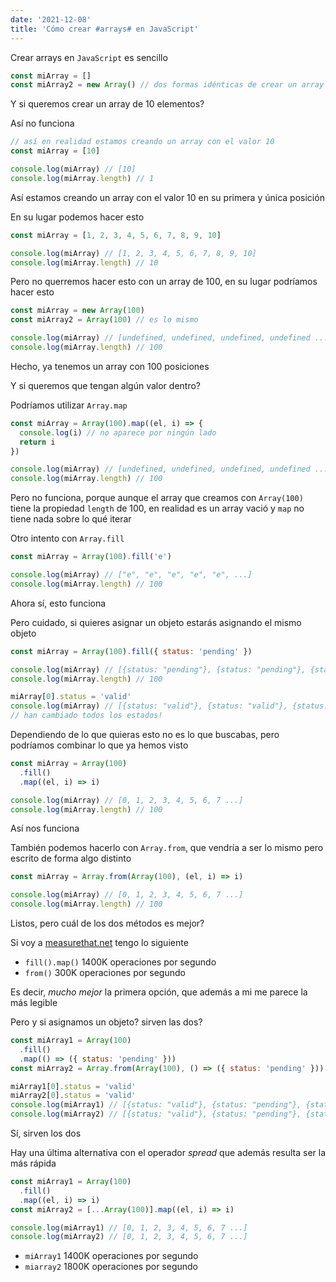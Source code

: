 ```yaml
---
date: '2021-12-08'
title: 'Cómo crear #arrays# en JavaScript'
---
```


Crear arrays en `JavaScript` es sencillo

```js
const miArray = []
const miArray2 = new Array() // dos formas idénticas de crear un array
```

Y si queremos crear un array de 10 elementos?

Así no funciona

```js
// así en realidad estamos creando un array con el valor 10
const miArray = [10]

console.log(miArray) // [10]
console.log(miArray.length) // 1
```

Así estamos creando un array con el valor 10 en su primera y única posición

En su lugar podemos hacer esto

```js
const miArray = [1, 2, 3, 4, 5, 6, 7, 8, 9, 10]

console.log(miArray) // [1, 2, 3, 4, 5, 6, 7, 8, 9, 10]
console.log(miArray.length) // 10
```

Pero no querremos hacer esto con un array de 100, en su lugar podríamos hacer esto

```js
const miArray = new Array(100)
const miArray2 = Array(100) // es lo mismo

console.log(miArray) // [undefined, undefined, undefined, undefined ...]
console.log(miArray.length) // 100
```

Hecho, ya tenemos un array con 100 posiciones

Y si queremos que tengan algún valor dentro?

Podríamos utilizar `Array.map`

```js
const miArray = Array(100).map((el, i) => {
  console.log(i) // no aparece por ningún lado
  return i
})

console.log(miArray) // [undefined, undefined, undefined, undefined ...]
console.log(miArray.length) // 100
```

Pero no funciona, porque aunque el array que creamos con `Array(100)` tiene la propiedad `length` de 100, en realidad es un array vació y `map` no tiene nada sobre lo qué iterar

Otro intento con `Array.fill`

```js
const miArray = Array(100).fill('e')

console.log(miArray) // ["e", "e", "e", "e", "e", ...]
console.log(miArray.length) // 100
```

Ahora sí, esto funciona

Pero cuidado, si quieres asignar un objeto estarás asignando el mismo objeto

```js
const miArray = Array(100).fill({ status: 'pending' })

console.log(miArray) // [{status: "pending"}, {status: "pending"}, {status: "pending"} ...]
console.log(miArray.length) // 100

miArray[0].status = 'valid'
console.log(miArray) // [{status: "valid"}, {status: "valid"}, {status: "valid"} ...]
// han cambiado todos los estados!
```

Dependiendo de lo que quieras esto no es lo que buscabas, pero podríamos combinar lo que ya hemos visto

```js
const miArray = Array(100)
  .fill()
  .map((el, i) => i)

console.log(miArray) // [0, 1, 2, 3, 4, 5, 6, 7 ...]
console.log(miArray.length) // 100
```

Así nos funciona

También podemos hacerlo con `Array.from`, que vendría a ser lo mismo pero escrito de forma algo distinto

```js
const miArray = Array.from(Array(100), (el, i) => i)

console.log(miArray) // [0, 1, 2, 3, 4, 5, 6, 7 ...]
console.log(miArray.length) // 100
```

Listos, pero cuál de los dos métodos es mejor?

Si voy a [measurethat.net](https://www.measurethat.net/Benchmarks/ShowResult/115804) tengo lo siguiente

- `fill().map()` 1400K operaciones por segundo
- `from()` 300K operaciones por segundo

Es decir, _mucho mejor_ la primera opción, que además a mi me parece la más legible

Pero y si asignamos un objeto? sirven las dos?

```js
const miArray1 = Array(100)
  .fill()
  .map(() => ({ status: 'pending' }))
const miArray2 = Array.from(Array(100), () => ({ status: 'pending' }))

miArray1[0].status = 'valid'
miArray2[0].status = 'valid'
console.log(miArray1) // [{status: "valid"}, {status: "pending"}, {status: "pending"} ...]
console.log(miArray2) // [{status: "valid"}, {status: "pending"}, {status: "pending"} ...]
```

Sí, sirven los dos

Hay una última alternativa con el operador _spread_ que además resulta ser la más rápida

```js
const miArray1 = Array(100)
  .fill()
  .map((el, i) => i)
const miArray2 = [...Array(100)].map((el, i) => i)

console.log(miArray1) // [0, 1, 2, 3, 4, 5, 6, 7 ...]
console.log(miArray2) // [0, 1, 2, 3, 4, 5, 6, 7 ...]
```

- `miArray1` 1400K operaciones por segundo
- `miarray2` 1800K operaciones por segundo
